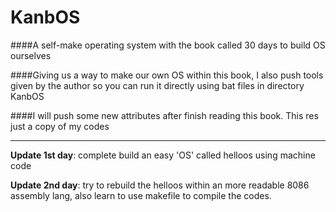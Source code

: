 # KanbOS
####A self-make operating system with the book called 30 days to build OS ourselves

####Giving us a way to make our own OS within this book, I also push tools given by the author so you can run it directly using bat files in directory KanbOS

####I will push some new attributes after finish reading this book. This res just a copy of my codes


-------------------

**Update 1st day**: complete build an easy 'OS' called helloos using machine code

**Update 2nd day**: try to rebuild the helloos within an more readable 8086 assembly lang, also learn to use makefile to compile the codes.